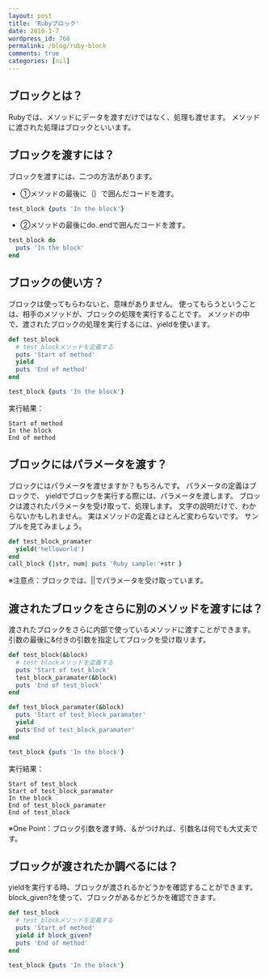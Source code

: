 ```yaml
---
layout: post
title: 'Rubyブロック'
date: 2010-1-7
wordpress_id: 760
permalink: /blog/ruby-block
comments: true
categories: [nil]
---
```

## ブロックとは？
Rubyでは、メソッドにデータを渡すだけではなく、処理も渡せます。
メソッドに渡された処理はブロックといいます。

## ブロックを渡すには？
ブロックを渡すには、二つの方法があります。
+ ①メソッドの最後に｛｝で囲んだコードを渡す。

```ruby
test_block {puts 'In the block'}
```

+ ②メソッドの最後にdo..endで囲んだコードを渡す。

```ruby
test_block do
  puts 'In the block'
end
```

## ブロックの使い方？
ブロックは使ってもらわないと、意味がありません。
使ってもらうということは、相手のメソッドが、ブロックの処理を実行することです。
メソッドの中で、渡されたブロックの処理を実行するには、yieldを使います。

```ruby
def test_block
  # test_blockメソッドを定義する
  puts 'Start of method'
  yield
  puts 'End of method'
end

test_block {puts 'In the block'}
```

実行結果：

```plain
Start of method
In the block
End of method
```

## ブロックにはパラメータを渡す？
ブロックにはパラメータを渡せますか？もちろんです。
パラメータの定義はブロックで、
yieldでブロックを実行する際には、パラメータを渡します。
ブロックは渡されたパラメータを受け取って、処理します。
文字の説明だけで、わからないかもしれません。
実はメソッドの定義とほとんど変わらないです。
サンプルを見てみましょう。

```ruby
def test_block_pramater
  yield('helloworld')
end
call_block {|str, num| puts 'Ruby sample:'+str }
```
※注意点：ブロックでは、||でパラメータを受け取っています。

## 渡されたブロックをさらに別のメソッドを渡すには？
渡されたブロックをさらに内部で使っているメソッドに渡すことができます。
引数の最後に&付きの引数を指定してブロックを受け取リます。

```ruby
def test_block(&block)
  # test_blockメソッドを定義する
  puts 'Start of test_block'
  test_block_paramater(&block)
  puts 'End of test_block'
end

def test_block_paramater(&block)
  puts 'Start of test_block_paramater'
  yield
  puts'End of test_block_paramater'
end

test_block {puts 'In the block'}
```

実行結果：

```plain
Start of test_block
Start of test_block_paramater
In the block
End of test_block_paramater
End of test_block
```

※One Point：ブロック引数を渡す時、＆がつければ、引数名は何でも大丈夫です。

## ブロックが渡されたか調べるには？
yieldを実行する時、ブロックが渡されるかどうかを確認することができます。
block_given?を使って、ブロックがあるかどうかを確認できます。

```ruby
def test_block
  # test_blockメソッドを定義する
  puts 'Start of method'
  yield if block_given?
  puts 'End of method'
end

test_block {puts 'In the block'}
```
